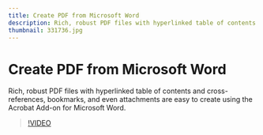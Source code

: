 ```yaml
---
title: Create PDF from Microsoft Word
description: Rich, robust PDF files with hyperlinked table of contents and cross-references, bookmarks, and even attachments are easy to create using the Acrobat Add-on for Microsoft Word
thumbnail: 331736.jpg
---
```


# Create PDF from Microsoft Word

Rich, robust PDF files with hyperlinked table of contents and cross-references, bookmarks, and even attachments are easy to create using the Acrobat Add-on for Microsoft Word.

>[!VIDEO](https://video.tv.adobe.com/v/331736?hidetitle=true)
